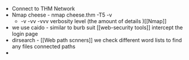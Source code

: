 - Connect to THM Network 
- Nmap cheese - nmap cheese.thm -T5 -v 
	- -v -vv -vvv  verbosity level (the amount of details )[[Nmap]]
- we use caido - similar to burb suit [[web-security tools]] intercept the login page 
- dirsearch - [[Web path scnners]] we check different word lists to find any files connected paths
- 